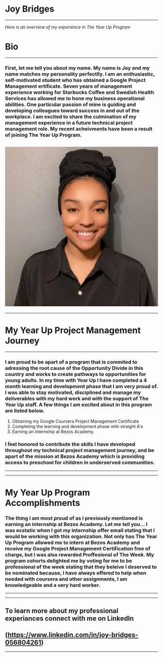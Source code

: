 # **Joy Bridges**
---
*Here is an overview of my experience in The Year Up Program* 


# Bio
---
### First, let me tell you about my name. My name is Joy and my name matches my personality perfectlly. I am an enthusiastic, self-motivated student who has obtained a Google Project Management ertificate. Seven years of management experience working for Starbucks Coffee and Swedish Health Services has allowed me to hone my business operational abilities. One particular passion of mine is guiding and developing colleagues toward success in and out of the workplace. I am excited to share the culmination of my management experience in a future technical project management role. My recent acheivments have been a result of joining The Year Up Program. 
![alt text](git.jpg)
---
---
# **My Year Up Project Management Journey**
---
### I am proud to be apart of a program that is commited to adressing the root cause of the Opportunity Divide in this country and works to create pathways to opportunities for young adults. In my time with Year Up I have completed a 4 month learning and development phase that I am very proud of. I was able to stay motivated, disciplined and manage my deliverables with my hard work and with the support of The Year Up staff. A few things I am excited about in this program are listed below.
1. Obtaining my Google Coursera Project Management Certificate
2. Completing the learning and development phase with straight A's
3. Earning an internship at Bezos Academy. 
### I feel honored to contribute the skills I have developed throughout my technical project management journey, and be apart of the mission at Bezos Academy which is providing access to preschool for children in underserved communities.
---
---
# **My Year Up Program Accomplishments**
### The thing I am most proud of as I previously mentioned is earning an internship at Bezos Academy. Let me tell you... I was ecstatic when I got my internship offer email stating that I would be working with this organization. Not only has The Year Up Program allowed me to intern at Bezos Academy and receive my Google Project Management Certification free of charge, but I was also rewarded Proffesional of The Week. My program cohorts delighted me by voting for me to be professional of the week stating that they beleive I deserved to be nominated because, I have always offered to help when needed with coursera and other assignments, I am knowledgeable and a very hard worker.
---
---
## To learn more about my professional experiances connect with me on LinkedIn
(https://www.linkedin.com/in/joy-bridges-056804261)
---
---
